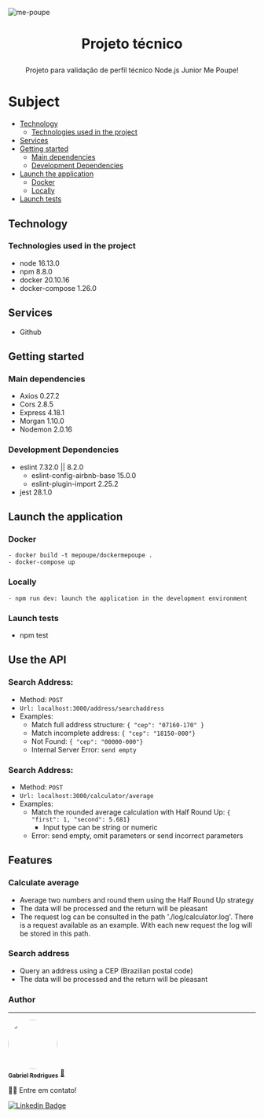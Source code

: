 ![me-poupe](https://user-images.githubusercontent.com/63867838/171801259-6e92ff91-704c-4fa4-a58c-0762dab96f4a.png)

<h1 align="center">
    <p>Projeto técnico</p>
</h1>
<p align="center">Projeto para validação de perfil técnico Node.js Junior Me Poupe!</p>

Subject
=================
   * [Technology](#technology)
      * [Technologies used in the project](#technologies-used-in-the-project)
   * [Services](#services)
   * [Getting started](#getting-started)
      * [Main dependencies](#main-dependencies)
      * [Development Dependencies](#development-dependencies)
   * [Launch the application](#launch-the-application)
      * [Docker](#docker)
      * [Locally](#locally)
   * [Launch tests](#launch-tests)


##  Technology 

### Technologies used in the project

* node            16.13.0
* npm             8.8.0
* docker          20.10.16
* docker-compose  1.26.0

##  Services

* Github

##  Getting started

### Main dependencies
  - Axios         0.27.2
  - Cors          2.8.5
  - Express       4.18.1
  - Morgan        1.10.0
  - Nodemon       2.0.16

### Development Dependencies
  - eslint                      7.32.0 || 8.2.0
    - eslint-config-airbnb-base 15.0.0
    - eslint-plugin-import      2.25.2
  - jest                        28.1.0
  
##  Launch the application

### Docker
    - docker build -t mepoupe/dockermepoupe .
    - docker-compose up

### Locally
    - npm run dev: launch the application in the development environment
    
### Launch tests
  - npm test
  
## Use the API
### Search Address:
  - Method: ```POST```
  - ```Url: localhost:3000/address/searchaddress```
  - Examples:
    - Match full address structure: ```{ "cep": "07160-170" }```
    - Match incomplete address: ```{ "cep": "18150-000"}```
    - Not Found: ```{ "cep": "00000-000"}```
    - Internal Server Error: ``` send empty ```

### Search Address:
  - Method: ```POST```
  - ```Url: localhost:3000/calculator/average```
  - Examples:
    - Match the rounded average calculation with Half Round Up: ``` { "first": 1, "second": 5.681} ```
      - Input type can be string or numeric
    - Error: send empty, omit parameters or send incorrect parameters

## Features

### Calculate average
  - Average two numbers and round them using the Half Round Up strategy
  - The data will be processed and the return will be pleasant
  - The request log can be consulted in the path './log/calculator.log'. There is a request available as an example. With each new request the log will be stored in this path.

### Search address
  - Query an address using a CEP (Brazilian postal code)
  - The data will be processed and the return will be pleasant

### Author
---

<a href="https://github.com/gabriel-rodrigues-f">
 <img style="border-radius: 50%;" src="https://user-images.githubusercontent.com/63867838/172750804-a6e9046e-2ae5-4609-a2e3-51483f207d17.jpg" width="100px;" alt=""/>
 <br />
 <sub><b>Gabriel Rodrigues</b></sub></a> <a href="https://github.com/gabriel-rodrigues-f" title="Github">🚀</a>



👋🏽 Entre em contato!

[![Linkedin Badge](https://img.shields.io/badge/-LinkedIn-blue?style=flat-square&logo=Linkedin&logoColor=white&link=https://www.linkedin.com/in/gabriel-rodrigues-f/)](https://www.linkedin.com/in/gabriel-rodrigues-f/)
